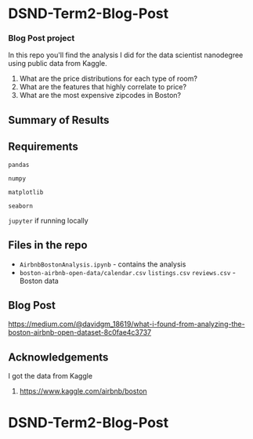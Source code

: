 # DSND-Term2-Blog-Post
### Blog Post project

In this repo you'll find the analysis I did for the data scientist nanodegree using public data from Kaggle.

1) What are the price distributions for each type of room? 
2) What are the features that highly correlate to price? 
3) What are the most expensive zipcodes in Boston?

## Summary of Results

## Requirements
`pandas`

`numpy`

`matplotlib`

`seaborn`

`jupyter` if running locally

## Files in the repo
- `AirbnbBostonAnalysis.ipynb` - contains the analysis
- `boston-airbnb-open-data/calendar.csv` `listings.csv` `reviews.csv` - Boston data

## Blog Post
https://medium.com/@davidgm_18619/what-i-found-from-analyzing-the-boston-airbnb-open-dataset-8c0fae4c3737

## Acknowledgements
I got the data from Kaggle
1. https://www.kaggle.com/airbnb/boston
# DSND-Term2-Blog-Post
